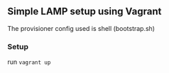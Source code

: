 ## Simple LAMP setup using Vagrant

The provisioner config used is shell (bootstrap.sh)

### Setup
run ```vagrant up```